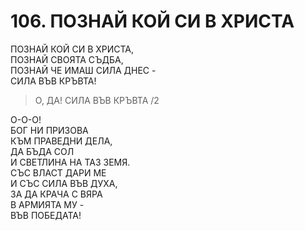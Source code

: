 # 106. ПОЗНАЙ КОЙ СИ В ХРИСТА  
  
ПОЗНАЙ КОЙ СИ В ХРИСТА,  
ПОЗНАЙ СВОЯТА СЪДБА,  
ПОЗНАЙ ЧЕ ИМАШ СИЛА ДНЕС -  
СИЛА ВЪВ КРЪВТА!  

> О, ДА! СИЛА ВЪВ КРЪВТА /2  
  
О-О-О!  
БОГ НИ ПРИЗОВА  
КЪМ ПРАВЕДНИ ДЕЛА,  
ДА БЪДА СОЛ  
И СВЕТЛИНА НА ТАЗ ЗЕМЯ.  
СЪС ВЛАСТ ДАРИ МЕ  
И СЪС СИЛА ВЪВ ДУХА,  
ЗА ДА КРАЧА С ВЯРА  
В АРМИЯТА МУ -  
ВЪВ ПОБЕДАТА!  
  

<DownloadsButton pdf="/pdf/106-poznay-koy-si-v-hrista.pdf" />

<DownloadChordsButton pdf="/chords/106-poznay-koy-si-v-hrista_akord.pdf"/>
